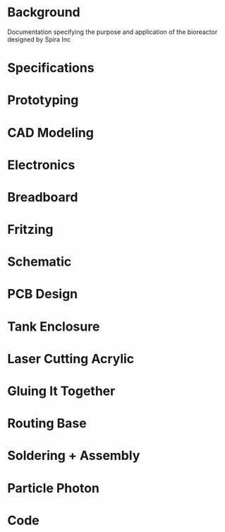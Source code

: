 # Background
Documentation specifying the purpose and application of the bioreactor designed by Spira Inc

# Specifications

# Prototyping

# CAD Modeling

# Electronics

# Breadboard

# Fritzing

# Schematic

# PCB Design

# Tank Enclosure

# Laser Cutting Acrylic

# Gluing It Together

# Routing Base

# Soldering + Assembly

# Particle Photon

# Code
